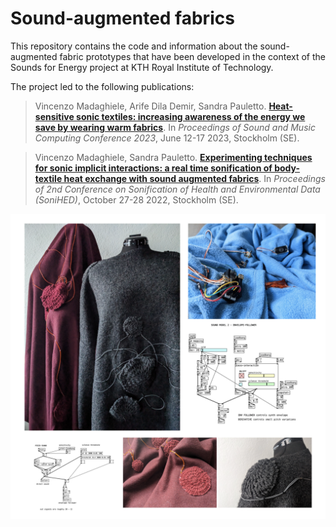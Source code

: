 # Sound-augmented fabrics

This repository contains the code and information about the sound-augmented fabric prototypes that have been developed in the context of the Sounds for Energy project at KTH Royal Institute of Technology. 

The project led to the following publications:

> Vincenzo Madaghiele, Arife Dila Demir, Sandra Pauletto.
> [**Heat-sensitive sonic textiles: increasing awareness of the energy we save by wearing warm fabrics**]().
> In _Proceedings of Sound and Music Computing Conference 2023_, June 12-17 2023, Stockholm (SE).


> Vincenzo Madaghiele, Sandra Pauletto.
> [**Experimenting techniques for sonic implicit interactions: a real time sonification of body-textile heat exchange with sound augmented fabrics**](https://zenodo.org/record/7243805#.Y1Z0FlJBy3I).
> In _Proceedings of 2nd Conference on Sonification of Health and Environmental Data (SoniHED)_, October 27-28 2022, Stockholm (SE).

<img src="https://github.com/vincenzomadaghiele/Sound-augmented-fabrics/blob/main/sonic_fabrics.png" alt="sound-augmented-fabrics" width="600"/>
